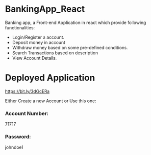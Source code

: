 # BankingApp_React
Banking app, a Front-end Application in react which provide following functionalities:
* Login/Register a account.
* Deposit money in account
* Withdraw money based on some pre-defined conditions.
* Search Transactions based on description
* View Account Details.

# Deployed Application
https://bit.ly/3dGcERa

Either Create a new Account or Use this one:
### Account Number: 
71717
### Password: 
johndoe1
